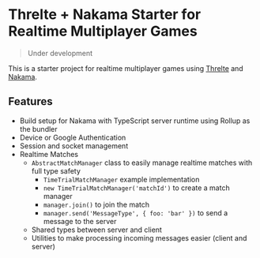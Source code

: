 # Threlte + Nakama Starter for Realtime Multiplayer Games

> Under development

This is a starter project for realtime multiplayer games using [Threlte](https://threlte.xyz) and [Nakama](https://heroiclabs.com/nakama/).

## Features

- Build setup for Nakama with TypeScript server runtime using Rollup as the bundler
- Device or Google Authentication
- Session and socket management
- Realtime Matches
  - `AbstractMatchManager` class to easily manage realtime matches with full type safety
    - `TimeTrialMatchManager` example implementation
    - `new TimeTrialMatchManager('matchId')` to create a match manager
    - `manager.join()` to join the match
    - `manager.send('MessageType', { foo: 'bar' })` to send a message to the server
  - Shared types between server and client
  - Utilities to make processing incoming messages easier (client and server)
